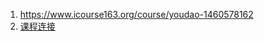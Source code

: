 
1. https://www.icourse163.org/course/youdao-1460578162
2. [课程连接](https://ot.icourse163.org/#/course)